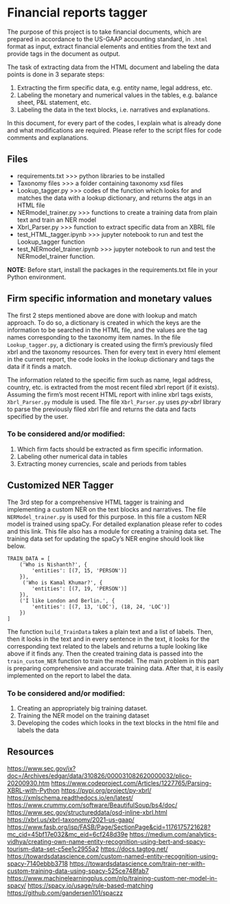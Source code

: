 # Financial reports tagger

The purpose of this project is to take financial documents, which are prepared in accordance to the US-GAAP accounting standard, in `.html` format as input, extract financial elements and entities from the text and provide tags in the document as output.

The task of extracting data from the HTML document and labeling the data points is done in 3 separate steps:
1. Extracting the firm specific data, e.g. entity name, legal address, etc.
2. Labeling the monetary and numerical values in the tables, e.g. balance sheet, P&L statement, etc.
3. Labeling the data in the text blocks, i.e. narratives and explanations.

In this document, for every part of the codes, I explain what is already done and what modifications are required. Please refer to the script files for code comments and explanations.

## Files
* requirements.txt            >>> python libraries to be installed
* Taxonomy files              >>>	a folder containing taxonomy xsd files
* Lookup_tagger.py		        >>>	codes of the function which looks for and matches the data with a lookup dictionary, and returns the atgs in an HTML file
* NERmodel_trainer.py	        >>>	functions to create a training data from plain text and train an NER model
* Xbrl_Parser.py		          >>>	function to extract specific data from an XBRL file
* test_HTML_tagger.ipynb	    >>>	jupyter notebook to run and test the Lookup_tagger function
* test_NERmodel_trainer.ipynb >>>	jupyter notebook to run and test the NERmodel_trainer function.

**NOTE:** Before start, install the packages in the requirements.txt file in your Python environment. 

## Firm specific information and monetary values
The first 2 steps mentioned above are done with lookup and match approach. To do so, a dictionary is created in which the keys are the information to be searched in the HTML file, and the values are the tag names corresponding to the taxonomy item names. In the file `Lookup_tagger.py`, a dictionary is created using the firm’s previously filed xbrl and the taxonomy resources. Then for every text in every html element in the current report, the code looks in the lookup dictionary and tags the data if it finds a match.

The information related to the specific firm such as name, legal address, country, etc. is extracted from the most recent filed xbrl report (if it exists). Assuming the firm’s most recent HTML report with inline xbrl tags exists, `Xbrl_Parser.py` module is used.
The file `Xbrl_Parser.py` uses *py-xbrl* library to parse the previously filed xbrl file and returns the data and facts specified by the user. 

### To be considered and/or modified:
1. Which firm facts should be extracted as firm specific information.
2. Labeling other numerical data in tables
3. Extracting money currencies, scale and periods from tables

## Customized  NER Tagger
The 3rd step for a comprehensive HTML tagger is training and implementing a custom NER on the text blocks and narratives. The file `NERModel_trainer.py` is used for this purpose. In this file a custom NER model is trained using spaCy. For detailed explanation please refer to codes and this link. 
This file also has a module for creating a training data set. The training data set for updating the spaCy’s NER engine should look like below. 

```
TRAIN_DATA = [
    ('Who is Nishanth?', {
        'entities': [(7, 15, 'PERSON')]
    }),
     ('Who is Kamal Khumar?', {
        'entities': [(7, 19, 'PERSON')]
    }),
    ('I like London and Berlin.', {
        'entities': [(7, 13, 'LOC'), (18, 24, 'LOC')]
    })
]
```

The function `build_TrainData` takes a plain text and a list of labels. Then, then it looks in the text and in every sentence in the text, it looks for the corresponding text related to the labels and returns a tuple looking like above if it finds any.
Then the created training data is passed into the `train_custom_NER` function to train the model.
The main problem in this part is preparing comprehensive and accurate training data. After that, it is easily implemented on the report to label the data.

### To be considered and/or modified:
1. Creating an appropriately big training dataset.
2. Training the NER model on the training dataset
3. Developing the codes which looks in the text blocks in the html file and labels the data


## Resources
https://www.sec.gov/ix?doc=/Archives/edgar/data/310826/000031082620000032/plico-20200930.htm 
https://www.codeproject.com/Articles/1227765/Parsing-XBRL-with-Python 
https://pypi.org/project/py-xbrl/ 
https://xmlschema.readthedocs.io/en/latest/ 
https://www.crummy.com/software/BeautifulSoup/bs4/doc/ 
https://www.sec.gov/structureddata/osd-inline-xbrl.html 
https://xbrl.us/xbrl-taxonomy/2021-us-gaap/ 
https://www.fasb.org/jsp/FASB/Page/SectionPage&cid=1176175721628?mc_cid=45bf17e032&mc_eid=6cf248d39e 
https://medium.com/analytics-vidhya/creating-own-name-entity-recognition-using-bert-and-spacy-tourism-data-set-c5ee1c2955a2 
https://docs.tagtog.net/ 
https://towardsdatascience.com/custom-named-entity-recognition-using-spacy-7140ebbb3718 
https://towardsdatascience.com/train-ner-with-custom-training-data-using-spacy-525ce748fab7 
https://www.machinelearningplus.com/nlp/training-custom-ner-model-in-spacy/ 
https://spacy.io/usage/rule-based-matching 
https://github.com/gandersen101/spaczz 

